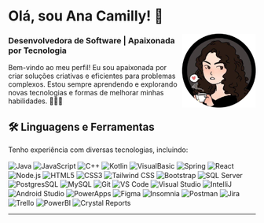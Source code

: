 # Olá, sou Ana Camilly! 👋

<img align="right" alt="Imagem de Ana Camilly" height="150" src="https://github.com/anacamilly/anacamilly/blob/main/ana.png">

### Desenvolvedora de Software | Apaixonada por Tecnologia

Bem-vindo ao meu perfil! Eu sou apaixonada por criar soluções criativas e eficientes para problemas complexos. Estou sempre aprendendo e explorando novas tecnologias e formas de melhorar minhas habilidades. 🧠🌱🚀



## 🛠️ **Linguagens e Ferramentas**
Tenho experiência com diversas tecnologias, incluindo:

<div>
  <!-- Linguagens -->
    <img align="center" alt="Java" height="30" width="30" src="https://cdn.jsdelivr.net/gh/devicons/devicon/icons/java/java-original.svg" />
    <img align="center" alt="JavaScript" height="30" width="30" src="https://cdn.jsdelivr.net/gh/devicons/devicon/icons/javascript/javascript-original.svg" />
    <img align="center" alt="C++" height="30" width="30" src="https://cdn.jsdelivr.net/gh/devicons/devicon/icons/cplusplus/cplusplus-original.svg" />
    <img align="center" alt="Kotlin" height="30" width="30" src="https://cdn.jsdelivr.net/gh/devicons/devicon/icons/kotlin/kotlin-original.svg" />
    <img align="center" alt="VisualBasic" height="30" width="30" src="https://cdn.jsdelivr.net/gh/devicons/devicon/icons/visualbasic/visualbasic-original.svg" />
  <!-- Frameworks -->
    <img align="center" alt="Spring" height="30" width="30" src="https://cdn.jsdelivr.net/gh/devicons/devicon/icons/spring/spring-original.svg" />
    <img align="center" alt="React" height="30" width="30" src="https://cdn.jsdelivr.net/gh/devicons/devicon/icons/react/react-original.svg" />
    <img align="center" alt="Node.js" height="30" width="30" src="https://cdn.jsdelivr.net/gh/devicons/devicon/icons/nodejs/nodejs-original.svg" />
  <!-- Frontend -->
    <img align="center" alt="HTML5" height="30" width="30" src="https://cdn.jsdelivr.net/gh/devicons/devicon/icons/html5/html5-original.svg" />
    <img align="center" alt="CSS3" height="30" width="30" src="https://cdn.jsdelivr.net/gh/devicons/devicon/icons/css3/css3-original.svg" />
    <img align="center" alt="Tailwind CSS" height="30" width="30" src="https://cdn.jsdelivr.net/gh/devicons/devicon/icons/tailwindcss/tailwindcss-original.svg" />
    <img align="center" alt="Bootstrap" height="30" width="30" src="https://cdn.jsdelivr.net/gh/devicons/devicon/icons/bootstrap/bootstrap-original.svg" />
  <!-- Banco de Dados -->
    <img align="center" alt="SQL Server" height="30" width="30" src="https://cdn.jsdelivr.net/gh/devicons/devicon/icons/microsoftsqlserver/microsoftsqlserver-original.svg" />
    <img align="center" alt="PostgresSQL" height="30" width="30" src="https://cdn.jsdelivr.net/gh/devicons/devicon/icons/postgresql/postgresql-original.svg" />
    <img align="center" alt="MySQL" height="30" width="30" src="https://cdn.jsdelivr.net/gh/devicons/devicon/icons/mysql/mysql-original.svg" />
  <!-- Ferramentas e IDEs -->
    <img align="center" alt="Git" height="30" width="30" src="https://cdn.jsdelivr.net/gh/devicons/devicon/icons/git/git-original.svg" />
    <img align="center" alt="VS Code" height="30" width="30" src="https://cdn.jsdelivr.net/gh/devicons/devicon/icons/vscode/vscode-original.svg" />
    <img align="center" alt="Visual Studio" height="30" width="30" src="https://cdn.jsdelivr.net/gh/devicons/devicon/icons/visualstudio/visualstudio-original.svg" />
    <img align="center" alt="IntelliJ" height="30" width="30" src="https://cdn.jsdelivr.net/gh/devicons/devicon/icons/intellij/intellij-original.svg" />
    <img align="center" alt="Android Studio" height="30" width="30" src="https://cdn.jsdelivr.net/gh/devicons/devicon/icons/androidstudio/androidstudio-original.svg" />
    <img align="center" alt="PowerApps" height="30" width="30" src="https://store-images.s-microsoft.com/image/apps.5460.13795821674373682.42a749e2-3ed9-43c6-88ec-0045278b4e49.7c939c07-5097-4a52-abd1-de0a42b889ba" />
  <!-- Ferramentas de Design e Colaboração -->
    <img align="center" alt="Figma" height="30" width="30" src="https://cdn.jsdelivr.net/gh/devicons/devicon/icons/figma/figma-original.svg" />
    <img align="center" alt="Insomnia" height="30" width="30" src="https://cdn.jsdelivr.net/gh/devicons/devicon/icons/insomnia/insomnia-original.svg" />
    <img align="center" alt="Postman" height="30" width="30" src="https://cdn.jsdelivr.net/gh/devicons/devicon/icons/postman/postman-original.svg" />
    <img align="center" alt="Jira" height="30" width="30" src="https://cdn.jsdelivr.net/gh/devicons/devicon/icons/jira/jira-original.svg" />
    <img align="center" alt="Trello" height="30" width="30" src="https://cdn.jsdelivr.net/gh/devicons/devicon/icons/trello/trello-original.svg" />
  <!-- Ferramentas de Relatórios e BI -->
    <img align="center" alt="PowerBI" height="30" width="30" src="https://upload.wikimedia.org/wikipedia/commons/thumb/c/cf/New_Power_BI_Logo.svg/1200px-New_Power_BI_Logo.svg.png" />
    <img align="center" alt="Crystal Reports" height="30" width="30" src="https://www.caman.au/wp-content/uploads/2018/01/crystal_reports_hosting.png" />
</div>


---
